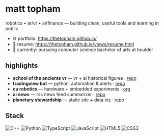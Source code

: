 # matt topham

robotics • ar/vr • ai/finance — building clean, useful tools and learning in public.

- 🌐 portfolio: https://thetopham.github.io/
- 💼 resume: https://thetopham.github.io/views/resume.html
- 🧰 currently: pursuing computer science bachelor of arts at boulder 

## highlights
- **school of the ancients vr** — vr + ai historical figures · [repo](https://github.com/thetopham/school-of-the-ancients-vr)
- **tradingview bot** — python, automation & alerts · [repo](https://github.com/thetopham/tradingview-bot)
- **cu robotics** — hardware + embedded experiments · [org](https://github.com/CU-Robotics)
- **ai news** — rss news feed summarizer · [repo](https://github.com/thetopham/ai-radar)
- **planetary stewardship** — static site + data viz · [repo](https://github.com/thetopham/Planetary-Stewardship)

## Stack
![C++](https://img.shields.io/badge/C++-00599C?logo=c%2B%2B&logoColor=white)
![Python](https://img.shields.io/badge/Python-3776AB?logo=python&logoColor=white)
![TypeScript](https://img.shields.io/badge/TypeScript-3178C6?logo=typescript&logoColor=white)
![JavaScript](https://img.shields.io/badge/JavaScript-F7DF1E?logo=javascript&logoColor=black)
![HTML5](https://img.shields.io/badge/HTML5-E34F26?logo=html5&logoColor=white)
![CSS3](https://img.shields.io/badge/CSS3-1572B6?logo=css3&logoColor=white)
